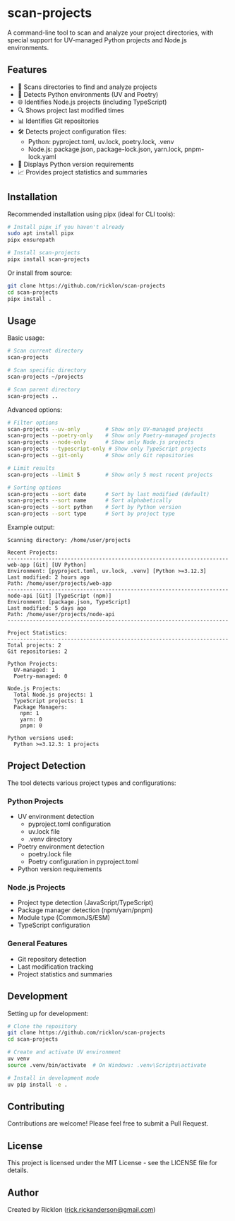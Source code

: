 # scan-projects

A command-line tool to scan and analyze your project directories, with special support for UV-managed Python projects and Node.js environments.

## Features

- 📂 Scans directories to find and analyze projects
- 🐍 Detects Python environments (UV and Poetry)
- 🌐 Identifies Node.js projects (including TypeScript)
- 🔍 Shows project last modified times
- 📊 Identifies Git repositories
- 🛠️ Detects project configuration files:
  - Python: pyproject.toml, uv.lock, poetry.lock, .venv
  - Node.js: package.json, package-lock.json, yarn.lock, pnpm-lock.yaml
- 🎯 Displays Python version requirements
- 📈 Provides project statistics and summaries

## Installation

Recommended installation using pipx (ideal for CLI tools):

```bash
# Install pipx if you haven't already
sudo apt install pipx
pipx ensurepath

# Install scan-projects
pipx install scan-projects
```

Or install from source:

```bash
git clone https://github.com/ricklon/scan-projects
cd scan-projects
pipx install .
```

## Usage

Basic usage:

```bash
# Scan current directory
scan-projects

# Scan specific directory
scan-projects ~/projects

# Scan parent directory
scan-projects ..
```

Advanced options:

```bash
# Filter options
scan-projects --uv-only        # Show only UV-managed projects
scan-projects --poetry-only    # Show only Poetry-managed projects
scan-projects --node-only      # Show only Node.js projects
scan-projects --typescript-only # Show only TypeScript projects
scan-projects --git-only       # Show only Git repositories

# Limit results
scan-projects --limit 5        # Show only 5 most recent projects

# Sorting options
scan-projects --sort date      # Sort by last modified (default)
scan-projects --sort name      # Sort alphabetically
scan-projects --sort python    # Sort by Python version
scan-projects --sort type      # Sort by project type
```

Example output:
```
Scanning directory: /home/user/projects

Recent Projects:
----------------------------------------------------------------------
web-app [Git] [UV Python]
Environment: [pyproject.toml, uv.lock, .venv] [Python >=3.12.3]
Last modified: 2 hours ago
Path: /home/user/projects/web-app
----------------------------------------------------------------------
node-api [Git] [TypeScript (npm)]
Environment: [package.json, TypeScript]
Last modified: 5 days ago
Path: /home/user/projects/node-api
----------------------------------------------------------------------

Project Statistics:
----------------------------------------------------------------------
Total projects: 2
Git repositories: 2

Python Projects:
  UV-managed: 1
  Poetry-managed: 0

Node.js Projects:
  Total Node.js projects: 1
  TypeScript projects: 1
  Package Managers:
    npm: 1
    yarn: 0
    pnpm: 0

Python versions used:
  Python >=3.12.3: 1 projects
```

## Project Detection

The tool detects various project types and configurations:

### Python Projects
- UV environment detection
  - pyproject.toml configuration
  - uv.lock file
  - .venv directory
- Poetry environment detection
  - poetry.lock file
  - Poetry configuration in pyproject.toml
- Python version requirements

### Node.js Projects
- Project type detection (JavaScript/TypeScript)
- Package manager detection (npm/yarn/pnpm)
- Module type (CommonJS/ESM)
- TypeScript configuration

### General Features
- Git repository detection
- Last modification tracking
- Project statistics and summaries

## Development

Setting up for development:

```bash
# Clone the repository
git clone https://github.com/ricklon/scan-projects
cd scan-projects

# Create and activate UV environment
uv venv
source .venv/bin/activate  # On Windows: .venv\Scripts\activate

# Install in development mode
uv pip install -e .
```

## Contributing

Contributions are welcome! Please feel free to submit a Pull Request.

## License

This project is licensed under the MIT License - see the LICENSE file for details.

## Author

Created by Ricklon (rick.rickanderson@gmail.com)